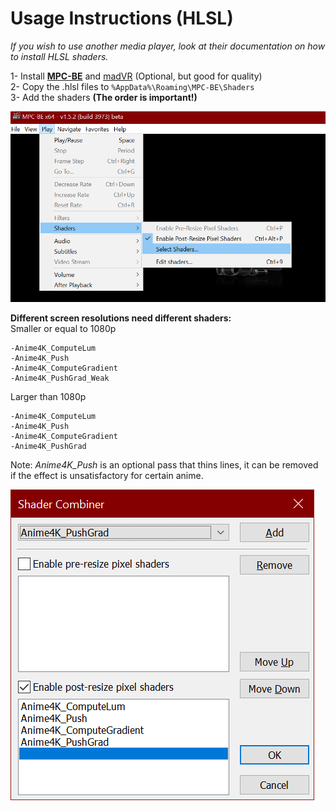 
# Usage Instructions (HLSL)
*If you wish to use another media player, look at their documentation on how to install HLSL shaders.*

1- Install [**MPC-BE**](https://sourceforge.net/projects/mpcbe/) and [madVR](http://madvr.com/) (Optional, but good for quality)  
2- Copy the .hlsl files to `%AppData%\Roaming\MPC-BE\Shaders`  
3- Add the shaders **(The order is important!)**   

![Step1](results/Step1.png?raw=true)

**Different screen resolutions need different shaders:**  
Smaller or equal to 1080p  
```
-Anime4K_ComputeLum  
-Anime4K_Push  
-Anime4K_ComputeGradient  
-Anime4K_PushGrad_Weak  
```
Larger than 1080p  
```
-Anime4K_ComputeLum  
-Anime4K_Push  
-Anime4K_ComputeGradient  
-Anime4K_PushGrad  
```

Note: *Anime4K_Push* is an optional pass that thins lines, it can be removed if the effect is unsatisfactory for certain anime.

![Step2](results/Step2.png?raw=true)

